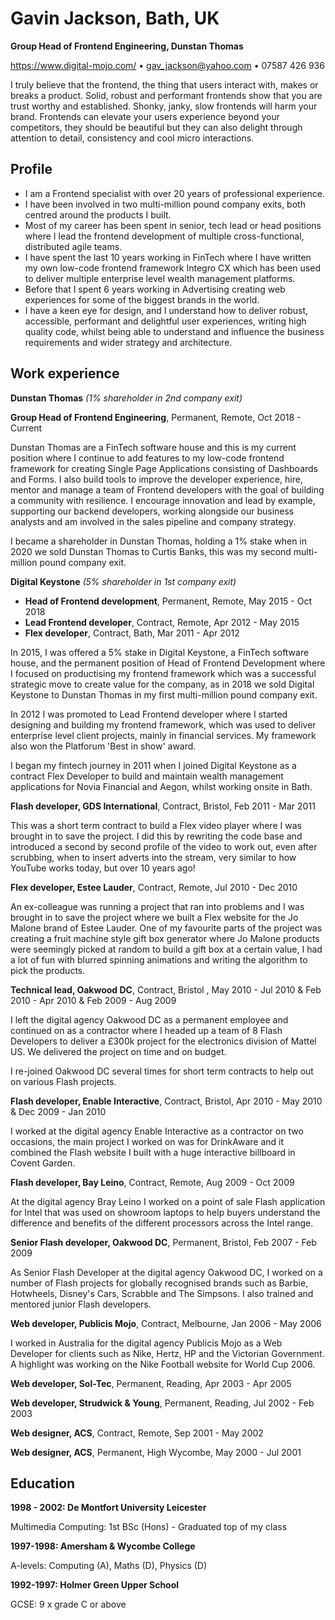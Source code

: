 # Gavin Jackson, Bath, UK

**Group Head of Frontend Engineering, Dunstan Thomas** 

https://www.digital-mojo.com/ • gav_jackson@yahoo.com • 07587 426 936

I truly believe that the frontend, the thing that users interact with, makes or breaks a product.  Solid, robust and performant frontends show that you are trust worthy and established. Shonky, janky, slow frontends will harm your brand.  Frontends can elevate your users experience beyond your competitors, they should be beautiful but they can also delight through attention to detail, consistency and cool micro interactions.  

## Profile


- I am a Frontend specialist with over 20 years of professional experience.  
- I have been involved in two multi-million pound company exits, both centred around the products I built.  
- Most of my career has been spent in senior, tech lead or head positions where I lead the frontend development of multiple cross-functional, distributed agile teams.  
- I have spent the last 10 years working in FinTech where I have written my own low-code frontend framework Integro CX which has been used to deliver multiple enterprise level wealth management platforms.  
- Before that I spent 6 years working in Advertising creating web experiences for some of the biggest brands in the world.  
- I have a keen eye for design, and I understand how to deliver robust, accessible, performant and delightful user experiences, writing high quality code, whilst being able to understand and influence the business requirements and wider strategy and architecture.


## Work experience

**Dunstan Thomas** *(1% shareholder in 2nd company exit)*

**Group Head of Frontend Engineering**, Permanent, Remote, Oct 2018 - Current

Dunstan Thomas are a FinTech software house and this is my current position where I continue to add features to my low-code frontend framework for creating Single Page Applications consisting of Dashboards and Forms. I also build tools to improve the developer experience, hire, mentor and manage a team of Frontend developers with the goal of building a community with resilience.  I encourage innovation and lead by example, supporting our backend developers, working alongside our business analysts and am involved in the sales pipeline and company strategy.  

I became a shareholder in Dunstan Thomas, holding a 1% stake when in 2020 we sold Dunstan Thomas to Curtis Banks, this was my second multi-million pound company exit.

**Digital Keystone** *(5% shareholder in 1st company exit)*

- **Head of Frontend development**, Permanent, Remote, May 2015 - Oct 2018
- **Lead Frontend developer**, Contract, Remote, Apr 2012 - May 2015
- **Flex developer**, Contract, Bath, Mar 2011 - Apr 2012

In 2015, I was offered a 5% stake in Digital Keystone, a FinTech software house, and the permanent position of Head of Frontend Development where I focused on productising my frontend framework which was a successful strategic move to create value for the company, as in 2018 we sold Digital Keystone to Dunstan Thomas in my first multi-million pound company exit.

In 2012 I was promoted to Lead Frontend developer where I started designing and building my frontend framework, which was used to deliver enterprise level client projects, mainly in financial services. My framework also won the Platforum 'Best in show' award.  

I began my fintech journey in 2011 when I joined Digital Keystone as a contract Flex Developer to build and maintain wealth management applications for Novia Financial and Aegon, whilst working onsite in Bath.


**Flash developer, GDS International**, Contract, Bristol, Feb 2011 - Mar 2011

This was a short term contract to build a Flex video player where I was brought in to save the project. I did this by rewriting the code base and introduced a second by second profile of the video to work out, even after scrubbing, when to insert adverts into the stream, very similar to how YouTube works today, but over 10 years ago!

**Flex developer, Estee Lauder**, Contract, Remote, Jul 2010 - Dec 2010

An ex-colleague was running a project that ran into problems and I was brought in to save the project where we built a Flex website for the Jo Malone brand of Estee Lauder. One of my favourite parts of the project was creating a fruit machine style gift box generator where Jo Malone products were seemingly picked at random to build a gift box at a certain value, I had a lot of fun with blurred spinning animations and writing the algorithm to pick the products. 

**Technical lead, Oakwood DC**, Contract, Bristol , May 2010 - Jul 2010 & Feb 2010 - Apr 2010 & Feb 2009 - Aug 2009

I left the digital agency Oakwood DC as a permanent employee and continued on as a contractor where I headed up a team of 8 Flash Developers to deliver a £300k project for the electronics division of Mattel US.  We delivered the project on time and on budget.

I re-joined Oakwood DC several times for short term contracts to help out on various Flash projects.

**Flash developer, Enable Interactive**, Contract, Bristol, Apr 2010 - May 2010 & Dec 2009 - Jan 2010

I worked at the digital agency Enable Interactive as a contractor on two occasions, the main project I worked on was for DrinkAware and it combined the Flash website I built with a huge interactive billboard in Covent Garden.

**Flash developer, Bay Leino**, Contract, Remote, Aug 2009 - Oct 2009

At the digital agency Bray Leino I worked on a point of sale Flash application for Intel that was used on showroom laptops to help buyers understand the difference and benefits of the different processors across the Intel range.

**Senior Flash developer, Oakwood DC**, Permanent, Bristol, Feb 2007 - Feb 2009

As Senior Flash Developer at the digital agency Oakwood DC, I worked on a number of Flash projects for globally recognised brands such as Barbie, Hotwheels, Disney's Cars, Scrabble and The Simpsons. I also trained and mentored junior Flash developers.

**Web developer, Publicis Mojo**, Contract, Melbourne, Jan 2006 - May 2006

I worked in Australia for the digital agency Publicis Mojo as a Web Developer for clients such as Nike, Hertz, HP and the Victorian Government.  A highlight was working on the Nike Football website for World Cup 2006.

**Web developer, Sol-Tec**, Permanent, Reading, Apr 2003 - Apr 2005

**Web developer, Strudwick & Young**, Permanent, Reading, Jul 2002 - Feb 2003

**Web designer, ACS**, Contract, Remote,
Sep 2001 - May 2002

**Web designer, ACS**, Permanent, High Wycombe,
May 2000 - Jul 2001

## Education

**1998 - 2002: De Montfort University Leicester**

Multimedia Computing: 1st BSc (Hons) - Graduated top of my class

**1997-1998: Amersham & Wycombe College**

A-levels: Computing (A), Maths (D), Physics (D)

**1992-1997: Holmer Green Upper School**

GCSE: 9 x grade C or above

